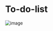 # To-do-list

![image](https://github.com/faisaljutt07/To-do-list/assets/90525465/3ff35836-9374-4435-800e-2b26c8f5aa08)
